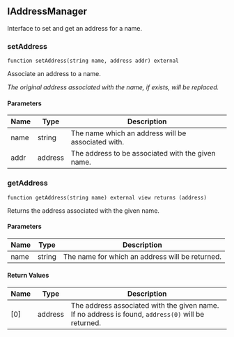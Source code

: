 ## IAddressManager

Interface to set and get an address for a name.

### setAddress

```solidity
function setAddress(string name, address addr) external
```

Associate an address to a name.

_The original address associated with the name, if exists, will be
replaced._

#### Parameters

| Name | Type    | Description                                        |
| ---- | ------- | -------------------------------------------------- |
| name | string  | The name which an address will be associated with. |
| addr | address | The address to be associated with the given name.  |

### getAddress

```solidity
function getAddress(string name) external view returns (address)
```

Returns the address associated with the given name.

#### Parameters

| Name | Type   | Description                                     |
| ---- | ------ | ----------------------------------------------- |
| name | string | The name for which an address will be returned. |

#### Return Values

| Name | Type    | Description                                                                                        |
| ---- | ------- | -------------------------------------------------------------------------------------------------- |
| [0]  | address | The address associated with the given name. If no address is found, `address(0)` will be returned. |
